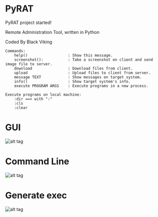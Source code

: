 # PyRAT
PyRAT project started!

Remote Administration Tool, written in Python

Coded By Black Viking

	Commands:
	    help() 					: Show this message.
		screenshot(): 			: Take a screenshot on client and send image file to server.
	    download                : Download files from client.
	    upload                  : Upload files to client from server.
	    message TEXT            : Show messages on target system.
	    info()                  : Show target system's info.
	    execute PROGRAM ARGS    : Execute programs in a new process.

	Execute programs on local machine:
	    :dir ==> with ":"
	    :cls
	    :clear

# GUI
![alt tag](http://i.hizliresim.com/vXkm74.png)

# Command Line
![alt tag](http://i.hizliresim.com/DP829Z.png)

# Generate exec
![alt tag](http://i.hizliresim.com/ojYr4q.png)
